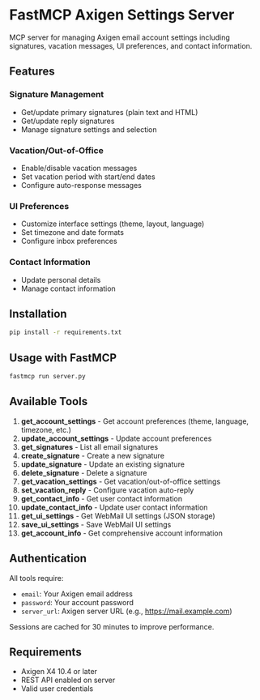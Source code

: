 # FastMCP Axigen Settings Server

MCP server for managing Axigen email account settings including signatures, vacation messages, UI preferences, and contact information.

## Features

### Signature Management
- Get/update primary signatures (plain text and HTML)
- Get/update reply signatures
- Manage signature settings and selection

### Vacation/Out-of-Office
- Enable/disable vacation messages
- Set vacation period with start/end dates
- Configure auto-response messages

### UI Preferences
- Customize interface settings (theme, layout, language)
- Set timezone and date formats
- Configure inbox preferences

### Contact Information
- Update personal details
- Manage contact information

## Installation

```bash
pip install -r requirements.txt
```

## Usage with FastMCP

```bash
fastmcp run server.py
```

## Available Tools

1. **get_account_settings** - Get account preferences (theme, language, timezone, etc.)
2. **update_account_settings** - Update account preferences
3. **get_signatures** - List all email signatures
4. **create_signature** - Create a new signature
5. **update_signature** - Update an existing signature
6. **delete_signature** - Delete a signature
7. **get_vacation_settings** - Get vacation/out-of-office settings
8. **set_vacation_reply** - Configure vacation auto-reply
9. **get_contact_info** - Get user contact information
10. **update_contact_info** - Update user contact information
11. **get_ui_settings** - Get WebMail UI settings (JSON storage)
12. **save_ui_settings** - Save WebMail UI settings
13. **get_account_info** - Get comprehensive account information

## Authentication

All tools require:
- `email`: Your Axigen email address
- `password`: Your account password
- `server_url`: Axigen server URL (e.g., https://mail.example.com)

Sessions are cached for 30 minutes to improve performance.

## Requirements

- Axigen X4 10.4 or later
- REST API enabled on server
- Valid user credentials